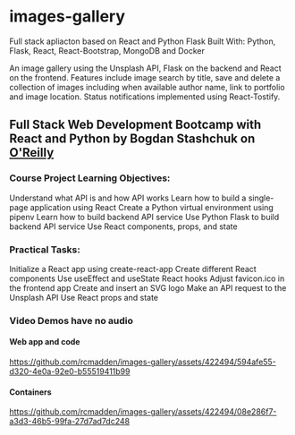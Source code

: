 # images-gallery
Full stack apliacton based on React and Python Flask
Built With: Python, Flask, React, React-Bootstrap, MongoDB and Docker

An image gallery using the Unsplash API, Flask on the backend and React on the frontend. 
Features include image search by title, save and delete a collection of images including when available author name, link to portfolio and image location. Status notifications implemented using React-Tostify.

## Full Stack Web Development Bootcamp with React and Python by Bogdan Stashchuk on [O'Reilly]('https://learning.oreilly.com/course/full-stack-web/9781801811040/')
### Course Project Learning Objectives:
Understand what API is and how API works
Learn how to build a single-page application using React
Create a Python virtual environment using pipenv
Learn how to build backend API service
Use Python Flask to build backend API service
Use React components, props, and state

### Practical Tasks:
Initialize a React app using create-react-app
Create different React components
Use useEffect and useState React hooks
Adjust favicon.ico in the frontend app
Create and insert an SVG logo
Make an API request to the Unsplash API
Use React props and state

### Video Demos have no audio
#### Web app and code
https://github.com/rcmadden/images-gallery/assets/422494/594afe55-d320-4e0a-92e0-b55519411b99

#### Containers 
https://github.com/rcmadden/images-gallery/assets/422494/08e286f7-a3d3-46b5-99fa-27d7ad7dc248




